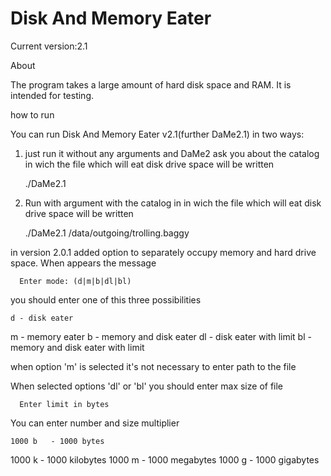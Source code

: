 
Disk And Memory Eater
====
Current version:2.1


About

The program takes a large amount of hard disk space and RAM. It is intended for testing.

how to run

You can run Disk And Memory Eater v2.1(further DaMe2.1) in two ways:

1) just run it without any arguments and DaMe2 ask you about the catalog in wich the file which will eat disk drive space
will be written

    ./DaMe2.1

2) Run with argument with the catalog in in wich the file which will eat disk drive space will be written

      ./DaMe2.1 /data/outgoing/trolling.baggy

in version 2.0.1 added option to separately occupy memory and hard drive space.
When appears the message 

      Enter mode: (d|m|b|dl|bl)

you should enter one of this three possibilities 

    d - disk eater
m - memory eater
b - memory and disk eater
dl - disk eater with limit
bl - memory and disk eater with limit

when option 'm' is selected it's not necessary to enter path to the file




When selected options 'dl' or 'bl' you should enter max size of file

      Enter limit in bytes

You can enter number and size multiplier

    1000 b   - 1000 bytes
1000 k   - 1000 kilobytes
1000 m   - 1000 megabytes
1000 g   - 1000 gigabytes
